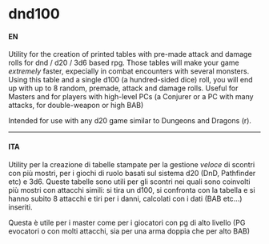 # dnd100


#### EN
Utility for the creation of printed tables with pre-made attack and damage rolls for dnd / d20 / 3d6 based rpg.
Those tables will make your game *extremely* faster, expecially in combat encounters with several monsters.
Using this table and a single d100 (a hundred-sided dice) roll, you will end up with up to 8 random, premade, attack and damage rolls. 
Useful for Masters and for players with high-level PCs (a Conjurer or a PC with many attacks, for double-weapon or high BAB)

Intended for use with any d20 game similar to Dungeons and Dragons (r).

-----

#### ITA
Utility per la creazione di tabelle stampate per la gestione *veloce* di scontri con più mostri, per i giochi di ruolo basati sul sistema d20 (DnD, Pathfinder etc) e 3d6.
Queste tabelle sono utili per gli scontri nei quali sono coinvolti più mostri con attacchi simili: si tira un d100, si confronta con la tabella  e si hanno subito 8 attacchi e tiri per i danni, calcolati con i dati (BAB etc...) inseriti.

Questa è utile per i master come per i giocatori con pg di alto livello (PG evocatori o con molti attacchi, sia per una arma doppia che per alto BAB)

